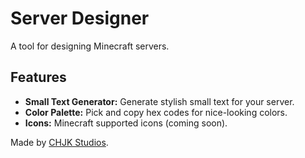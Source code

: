# Server Designer

A tool for designing Minecraft servers.

## Features

- **Small Text Generator:** Generate stylish small text for your server.
- **Color Palette:** Pick and copy hex codes for nice-looking colors.
- **Icons:** Minecraft supported icons (coming soon).

Made by [CHJK Studios](https://chjk.xyz).
